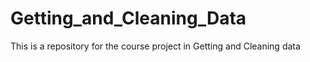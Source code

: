 # Getting_and_Cleaning_Data
This is a repository for the course project in Getting and Cleaning data
